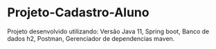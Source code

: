# Projeto-Cadastro-Aluno

Projeto desenvolvido utilizando:
Versão Java 11,
Spring boot,
Banco de dados h2,
Postman,
Gerenciador de dependencias maven.



